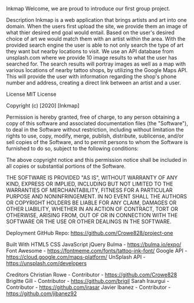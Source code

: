 Inkmap
Welcome, we are proud to introduce our first group project.

Description
Inkmap is a web application that brings artists and art into one domain. When the users first upload the site, we provide them an image of what thier desired end goal would entail. Based on the user's desired choice of art we would match them with an artist within the area. With the provided search engine the user is able to not only search the type of art they want but nearby locations to visit. We use an API database from unsplash.com where we provide 10 image results to what the user has searched for. The search results will portray images as well as a map with various locations of nearby tattoo shops, by utilizing the Google Maps API. This will provide the user with information regarding the shop's phone number and address, creating a direct link between an artist and a user.

License
MIT License

Copyright (c) [2020] [Inkmap]

Permission is hereby granted, free of charge, to any person obtaining a copy of this software and associated documentation files (the "Software"), to deal in the Software without restriction, including without limitation the rights to use, copy, modify, merge, publish, distribute, sublicense, and/or sell copies of the Software, and to permit persons to whom the Software is furnished to do so, subject to the following conditions:

The above copyright notice and this permission notice shall be included in all copies or substantial portions of the Software.

THE SOFTWARE IS PROVIDED "AS IS", WITHOUT WARRANTY OF ANY KIND, EXPRESS OR IMPLIED, INCLUDING BUT NOT LIMITED TO THE WARRANTIES OF MERCHANTABILITY, FITNESS FOR A PARTICULAR PURPOSE AND NONINFRINGEMENT. IN NO EVENT SHALL THE AUTHORS OR COPYRIGHT HOLDERS BE LIABLE FOR ANY CLAIM, DAMAGES OR OTHER LIABILITY, WHETHER IN AN ACTION OF CONTRACT, TORT OR OTHERWISE, ARISING FROM, OUT OF OR IN CONNECTION WITH THE SOFTWARE OR THE USE OR OTHER DEALINGS IN THE SOFTWARE.

Deployment
GitHub Repo: https://github.com/Crowe828/project-one

Built With
HTML5 CSS JavaScript jQuery Bulma - https://bulma.io/expo/ Font Awesome - https://fontmeme.com/fonts/tattoo-ink-font/ Google API - https://cloud.google.com/maps-platform/ UnSplash API - https://unsplash.com/developers

Creditors
Christian Rowe - Contributor - https://github.com/Crowe828 Brigitte Gill - Contributor - https://github.com/brigil Sarah Iraurgui - Contributor - https://github.com/irasar Javier Ibanez - Contributor - https://github.com/jibanez92